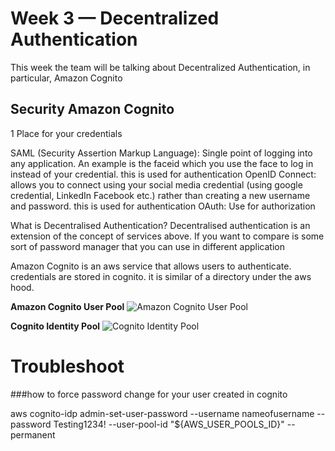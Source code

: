 # Week 3 — Decentralized Authentication

This week the team will be talking about Decentralized Authentication, in particular, Amazon Cognito

## Security Amazon Cognito

 1 Place for your credentials

 
 SAML (Security Assertion Markup Language): Single point of logging into any application. An example is the faceid which you use the face to log in instead of your credential. this is used for authentication
 OpenID Connect: allows you to connect using your social media credential (using google credential, LinkedIn Facebook etc.) rather than creating a new username and password. this is used for authentication
 OAuth: Use for authorization

What is Decentralised Authentication?
Decentralised authentication is an extension of the concept of services above. If you want to compare is some sort of password manager that you can use in different application
 
 Amazon Cognito is an aws service that allows users to authenticate. credentials are stored in cognito. it is similar of a directory under the aws hood.

 **Amazon Cognito User Pool**
 ![Amazon Cognito User Pool](https://td-mainsite-cdn.tutorialsdojo.com/wp-content/uploads/2020/05/Cognito-User-Pool-for-Authentication.png)

 **Cognito Identity Pool**
  ![Cognito Identity Pool](https://td-mainsite-cdn.tutorialsdojo.com/wp-content/uploads/2020/05/Cognito-Identity-Pools-Federated-Identities.png)


  # Troubleshoot

  ###how to force password change for your user created in cognito

 aws cognito-idp admin-set-user-password --username nameofusername --password Testing1234! --user-pool-id "${AWS_USER_POOLS_ID}" --permanent





